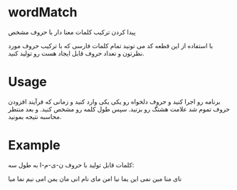 # wordMatch
پیدا کردن ترکیب کلمات معنا دار با حروف مشخص

با استفاده از این قطعه کد می تونید تمام کلمات فارسی که با ترکیب حروف مورد نظرتون و تعداد حروف قابل ایجاد هست رو تولید کنید.
  
# Usage
برنامه رو اجرا کنید و حروف دلخواه رو یکی یکی وارد کنید و زمانی که فرآیند افزودن حروف تموم شد علامت هشتگ رو بزنید.
سپس طول کلمه رو مشخص کنید. و بعد منتظر محاسبه نتیجه بمونید.

# Example
کلمات قابل تولید با حروف ن-ی-م-ا به طول سه:

نای
منا
مین
نمی
این
یما
نیا
امن
مای
نام
انی
مان
یمن
امی
نیم
نما
میا
  
